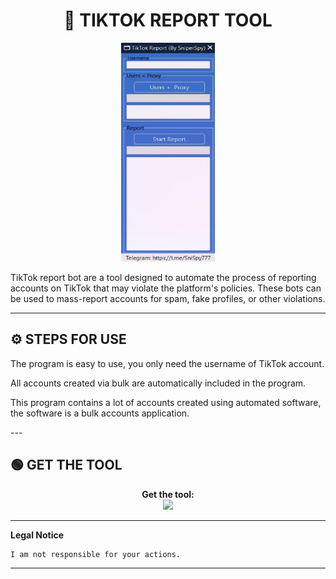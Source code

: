 # <h1 align="center">🚀 TIKTOK REPORT TOOL</h1>  
<p align="center"><img src="logo.png" width="150px" height="350px" alt="insta logo"></p>
TikTok report bot are a tool designed to automate the process of reporting accounts on TikTok that may violate the platform's policies. These bots can be used to mass-report accounts for spam, fake profiles, or other violations.

---

## ⚙️ STEPS FOR USE  
   <p>The program is easy to use, you only need the username of TikTok account.</p>
   <p>All accounts created via bulk are automatically included in the program.</p>
   <p>This program contains a lot of accounts created using automated software, the software is a bulk accounts application.</p> 
---

## 🟢 GET THE TOOL
<p align="center"> 
  <b>Get the tool:</b><br>
  <a href="https://t.me/tiktokrepo"><img src="https://img.shields.io/badge/Telegram-2CA5E0?style=for-the-badge&logo=telegram&logoColor=white"></a>
</p>  

---

**Legal Notice**

```console
I am not responsible for your actions.
```

----
